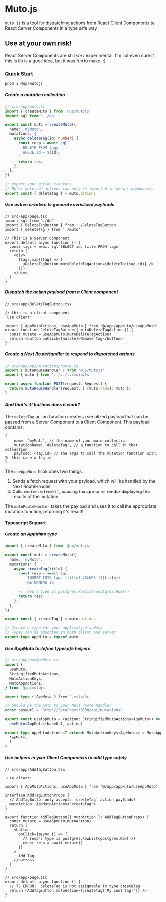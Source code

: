 # Muto.js

`muto.js` is a tool for dispatching actions from React Client Components to React Server Components in a type safe way

## Use at your own risk!

React Server Components are still _very_ experimental. I'm not even sure if this is lib is a good idea, but it was fun to make. :)

### Quick Start

```
pnpm i @up/mutojs
```

##### Create a mutation collection

```ts
// src/app/muto.ts
import { createMuto } from '@up/mutojs'
import sql from '../db'

export const muto = createMuto({
  name: 'myMuto',
  mutations: {
    async deleteTag(id: number) {
      const resp = await sql`
        DELETE FROM tags
        WHERE id = ${id};
      `
      return resp
    },
  },
})

// export your action creators
// Note: muto and actions can only be imported in server components
export const { deleteTag } = muto.actions
```

##### Use action creators to generate serialized payloads

```tsx
// src/app/page.tsx
import sql from './db'
import { DeleteTagButton } from './DeleteTagButton'
import { deleteTag } from './muto'

// This is a Server Component
export default async function () {
  const tags = await sql`SELECT id, title FROM tags`
  return (
    <div>
      {tags.map((tag) => (
        <DeleteTagButton mutoDeleteTagAction={deleteTag(tag.id)} />
      ))}
    </div>
  )
}
```

##### Dispatch the action payload from a Client component

```tsx
// src/app/DeleteTagButton.tsx

// this is a client component
'use client'

import { AppMutoActions, useAppMuto } from '@/app/appMuto/useAppMuto'
export function DeleteTagButton({ mutoDeleteTagAction }) {
  const mutate = useAppMuto(mutoDeleteTagAction)
  return <button onClick={mutate}>Remove Tag</button>
}
```

##### Create a Next RouteHandler to respond to dispatched actions

```ts
// src/app/api/mutations/route.ts
import { mutoRouteHandler } from '@up/mutojs'
import { muto } from '../../../muto.ts'

export async function POST(request: Request) {
  return mutoRouteHandler(request, { [muto.name]: muto })
}
```

##### And that's it! but how does it work?

The `deleteTag` action function creates a serialized payload that can be passed from a Server Component to a Client Component.
This payload contains:

```
{
    name: 'myMuto', // the name of your muto collection
    mutationName: 'deleteTag', // a function to call in that collection
    payload: <tag.id> // The args to call the mutation function with.  In this case a tag id
}
```

The `useAppMuto` hook does two things:

1. Sends a fetch request with your payload, which will be handled by the Next RouteHandler
2. Calls `router.refresh()`, causing the app to re-render displaying the results of the mutation

The `mutoRouteHandler` takes the payload and uses it to call the appropriate mutation function, returning it's result!

#### Typescript Support

##### Create an AppMuto type

```ts
import { createMuto } from '@up/mutojs'

export const muto = createMuto({
  name: 'myMuto',
  mutations: {
    async createTag(title) {
      const resp = await sql`
          INSERT INTO tags (title) VALUES (${title})
          RETURNING id
        `
      // resp's type is postgres.RowList<postgres.Row[]>
      return resp
    },
  },
})

export const { createTag } = muto.actions

// Create a type for your application's Muto
// Types can be imported in both client and server
export type AppMuto = typeof muto
```

##### Use AppMuto to define typesafe helpers

```ts
// src/app/useAppMuto.ts
import {
  useMuto,
  StringifiedMutoActions,
  MutoActionKeys,
  MutoAppActions,
} from '@up/mutojs'

import type { AppMuto } from '.muto.ts'

// Should be the path to your Next Route Handler
const baseUrl = 'http://localhost:3000/api/mutations'

export const useAppMuto = (action: StringifiedMutoActions<AppMuto>) =>
  useMuto<AppMuto>(baseUrl, action)

export type AppMutoActions<T extends MutoActionKeys<AppMuto>> = MutoAppActions<
  AppMuto,
  T
>
```

##### Use helpers in your Client Components to add type safety

```tsx
// src/app/AddTagButton.tsx

'use client'

import { AppMutoActions, useAppMuto } from '@/app/appMuto/useAppMuto'

interface AddTagButtonProps {
  // AddTagButton only accepts `createTag` action payloads!
  mutoAction: AppMutoActions<'createTag'>
}

export function AddTagButton({ mutoAction }: AddTagButtonProps) {
  const mutate = useAppMuto(mutoAction)
  return (
    <button
      onClick={async () => {
        // resp's type is postgres.RowList<postgres.Row[]>!
        const resp = await mutate()
      }}
    >
      Add Tag
    </button>
  )
}
```

```tsx
// src/app/page.tsx
export default async function () {
  // TS ERROR!  deleteTag is not assignable to type createTag
  return <AddTagButton mutoAction={createTag('My cool tag!')} />
}
```
